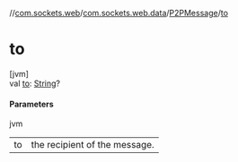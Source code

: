 //[com.sockets.web](../../../index.md)/[com.sockets.web.data](../index.md)/[P2PMessage](index.md)/[to](to.md)

# to

[jvm]\
val [to](to.md): [String](https://kotlinlang.org/api/latest/jvm/stdlib/kotlin/-string/index.html)?

#### Parameters

jvm

| | |
|---|---|
| to | the recipient of the message. |
